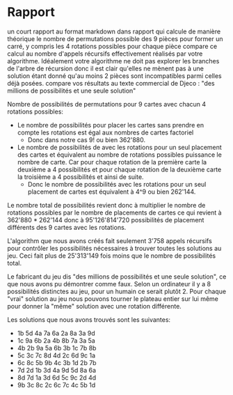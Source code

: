 # Rapport 

un court rapport au format markdown dans rapport qui
calcule de manière théorique le nombre de permutations possible des 9 pièces pour former un carré, y compris les 4 rotations possibles pour chaque pièce
compare ce calcul au nombre d'appels récursifs effectivement réalisés par votre algorithme. Idéalement votre algorithme ne doit pas explorer les branches de l'arbre de récursion donc il est clair qu'elles ne mènent pas à une solution étant donné qu'au moins 2 pièces sont incompatibles parmi celles déjà posées.
compare vos résultats au texte commercial de Djeco : "des millions de possibilités et une seule solution"

Nombre de possibilités de permutations pour 9 cartes avec chacun 4 rotations possibles:
* Le nombre de possibilités pour placer les cartes sans prendre en compte les rotations est égal aux nombres de cartes factoriel
  * Donc dans notre cas 9! ou bien 362'880.
* Le nombre de possibilités de avec les rotations pour un seul placement des cartes et équivalent au nombre de rotations possibles puissance le nombre de carte.
  Car pour chaque rotation de la première carte la deuxième a 4 possibilités et pour chaque rotation de la deuxième carte la troisième a 4 possibilités et ainsi de suite.
  * Donc le nombre de possibilités avec les rotations pour un seul placement de cartes est équivalent à 4^9 ou bien 262'144.

Le nombre total de possibilités revient donc à multiplier le nombre de rotations possibles par le nombre de placements de cartes ce qui revient à 362'880 * 262'144 donc à 95'126'814'720 possibilités de placement différents des 9 cartes avec les rotations.

L'algorithm que nous avons créés fait seulement 3'758 appels récursifs pour contrôler les possibilités nécessaires à trouver toutes les solutions au jeu.
Ceci fait plus de 25'313'149 fois moins que le nombre de possibilités total.

Le fabricant du jeu dis "des millions de possibilités et une seule solution", ce que nous avons pu démontrer comme faux. Selon un ordinateur il y a 8 possibilités distinctes au jeu, pour un humain ce serait plutôt 2. Pour chaque "vrai" solution au jeu nous pouvons tourner le plateau entier sur lui même pour donner la "même" solution avec une rotation différente.

Les solutions que nous avons trouvés sont les suivantes: 
  * 1b 5d 4a 7a 6a 2a 8a 3a 9d
  * 1c 9a 6b 2a 4b 8b 7a 3a 5a
  * 4b 2b 9a 5a 6b 3b 1c 7b 8b
  * 5c 3c 7c 8d 4d 2c 6d 9c 1a
  * 6c 8c 5b 9b 4c 3b 1d 2b 7b
  * 7d 2d 1b 3d 4a 9d 5d 8a 6a
  * 8d 7d 1a 3d 6d 5c 9c 2d 4d
  * 9b 3c 8c 2c 6c 7c 4c 5b 1d
